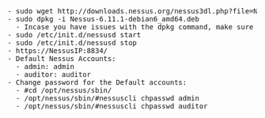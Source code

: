 <pre>
- sudo wget http://downloads.nessus.org/nessus3dl.php?file=Nessus-6.11.1-debian6_amd64.deb
- sudo dpkg -i Nessus-6.11.1-debian6_amd64.deb
  - Incase you have issues with the dpkg command, make sure "sudo apt-get install g++"
- sudo /etc/init.d/nessusd start
- sudo /etc/init.d/nessusd stop
- https://NessusIP:8834/
- Default Nessus Accounts:
  - admin: admin
  - auditor: auditor
- Change password for the Default accounts:
  - #cd /opt/nessus/sbin/
  - /opt/nessus/sbin/#nessuscli chpasswd admin
  - /opt/nessus/sbin/#nessuscli chpasswd auditor
 </pre>
  
